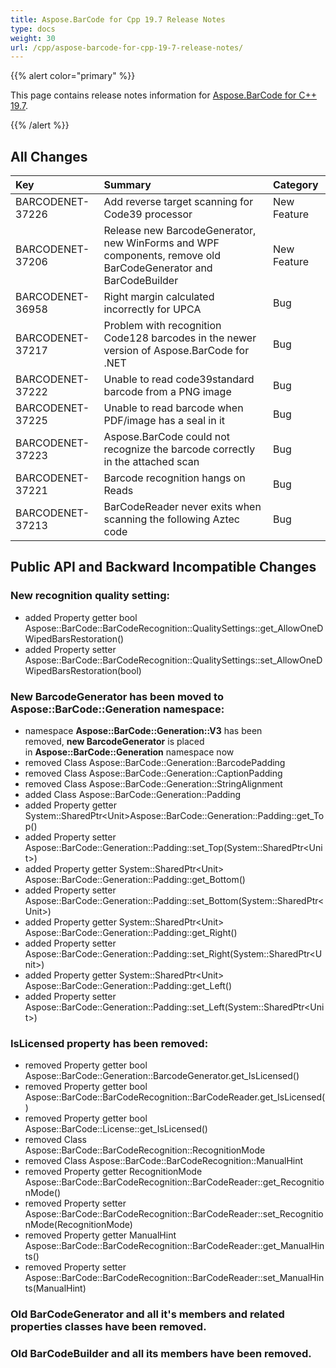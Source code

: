 ```yaml
---
title: Aspose.BarCode for Cpp 19.7 Release Notes
type: docs
weight: 30
url: /cpp/aspose-barcode-for-cpp-19-7-release-notes/
---
```


{{% alert color="primary" %}} 

This page contains release notes information for [Aspose.BarCode for C++ 19.7](https://releases.aspose.com/barcode/cpp/new-releases/aspose.barcode-for-c---19.7/).

{{% /alert %}} 
## **All Changes**

|**Key**|**Summary**|**Category**|
| :- | :- | :- |
|BARCODENET-37226|Add reverse target scanning for Code39 processor|New Feature|
|BARCODENET-37206|Release new BarcodeGenerator, new WinForms and WPF components, remove old BarCodeGenerator and BarCodeBuilder|New Feature|
|BARCODENET-36958|Right margin calculated incorrectly for UPCA|Bug|
|BARCODENET-37217|Problem with recognition Code128 barcodes in the newer version of Aspose.BarCode for .NET|Bug|
|BARCODENET-37222|Unable to read code39standard barcode from a PNG image|Bug|
|BARCODENET-37225|Unable to read barcode when PDF/image has a seal in it|Bug|
|BARCODENET-37223|Aspose.BarCode could not recognize the barcode correctly in the attached scan|Bug|
|BARCODENET-37221|Barcode recognition hangs on Reads|Bug|
|BARCODENET-37213|BarCodeReader never exits when scanning the following Aztec code|Bug|
## **Public API and Backward Incompatible Changes**
### **New recognition quality setting:**
- added Property getter bool Aspose::BarCode::BarCodeRecognition::QualitySettings::get_AllowOneDWipedBarsRestoration()
- added Property setter Aspose::BarCode::BarCodeRecognition::QualitySettings::set_AllowOneDWipedBarsRestoration(bool)
### **New BarcodeGenerator has been moved to Aspose::BarCode::Generation namespace:**
- namespace **Aspose::BarCode::Generation::V3** has been removed, **new BarcodeGenerator** is placed in **Aspose::BarCode::Generation** namespace now
- removed Class Aspose::BarCode::Generation::BarcodePadding
- removed Class Aspose::BarCode::Generation::CaptionPadding
- removed Class Aspose::BarCode::Generation::StringAlignment
- added Class Aspose::BarCode::Generation::Padding
- added Property getter System::SharedPtr&lt;Unit&gt;Aspose::BarCode::Generation::Padding::get_Top()
- added Property setter Aspose::BarCode::Generation::Padding::set_Top(System::SharedPtr&lt;Unit&gt;)
- added Property getter System::SharedPtr&lt;Unit&gt; Aspose::BarCode::Generation::Padding::get_Bottom()
- added Property setter Aspose::BarCode::Generation::Padding::set_Bottom(System::SharedPtr&lt;Unit&gt;)
- added Property getter System::SharedPtr&lt;Unit&gt; Aspose::BarCode::Generation::Padding::get_Right()
- added Property setter Aspose::BarCode::Generation::Padding::set_Right(System::SharedPtr&lt;Unit&gt;)
- added Property getter System::SharedPtr&lt;Unit&gt; Aspose::BarCode::Generation::Padding::get_Left()
- added Property setter Aspose::BarCode::Generation::Padding::set_Left(System::SharedPtr&lt;Unit&gt;)
### **IsLicensed property has been removed:**
- removed Property getter bool Aspose::BarCode::Generation::BarcodeGenerator.get_IsLicensed()
- removed Property getter bool Aspose::BarCode::BarCodeRecognition::BarCodeReader.get_IsLicensed()
- removed Property getter bool Aspose::BarCode::License::get_IsLicensed()
- removed Class Aspose::BarCode::BarCodeRecognition::RecognitionMode
- removed Class Aspose::BarCode::BarCodeRecognition::ManualHint
- removed Property getter RecognitionMode Aspose::BarCode::BarCodeRecognition::BarCodeReader::get_RecognitionMode()
- removed Property setter Aspose::BarCode::BarCodeRecognition::BarCodeReader::set_RecognitionMode(RecognitionMode)
- removed Property getter ManualHint Aspose::BarCode::BarCodeRecognition::BarCodeReader::get_ManualHints()
- removed Property setter Aspose::BarCode::BarCodeRecognition::BarCodeReader::set_ManualHints(ManualHint)
### **Old BarCodeGenerator and all it's members and related properties classes have been removed.**
### **Old BarCodeBuilder and all its members have been removed.**
